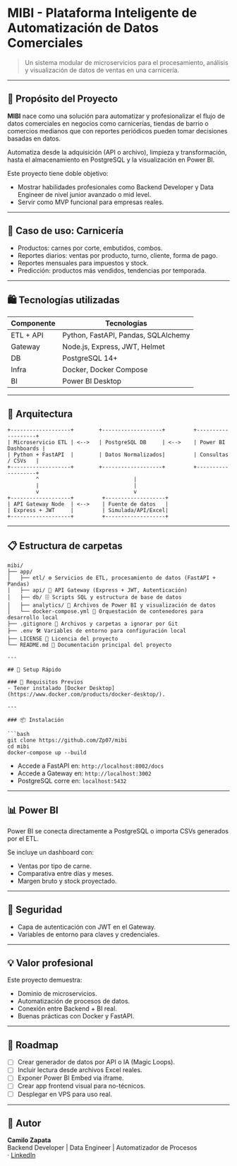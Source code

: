 # MIBI - Plataforma Inteligente de Automatización de Datos Comerciales

> Un sistema modular de microservicios para el procesamiento, análisis y visualización de datos de ventas en una carnicería.

---

## 🚀 Propósito del Proyecto

**MIBI** nace como una solución para automatizar y profesionalizar el flujo de datos comerciales en negocios como carnicerías, tiendas de barrio o comercios medianos que con reportes periódicos pueden tomar decisiones basadas en datos.

Automatiza desde la adquisición (API o archivo), limpieza y transformación, hasta el almacenamiento en PostgreSQL y la visualización en Power BI.

Este proyecto tiene doble objetivo:

- Mostrar habilidades profesionales como Backend Developer y Data Engineer de nivel junior avanzado o mid level.
- Servir como MVP funcional para empresas reales.

---

## 📆 Caso de uso: Carnicería

- Productos: carnes por corte, embutidos, combos.
- Reportes diarios: ventas por producto, turno, cliente, forma de pago.
- Reportes mensuales para impuestos y stock.
- Predicción: productos más vendidos, tendencias por temporada.

---

## 🛍️ Tecnologías utilizadas

| Componente | Tecnologías                         |
| ---------- | ----------------------------------- |
| ETL + API  | Python, FastAPI, Pandas, SQLAlchemy |
| Gateway    | Node.js, Express, JWT, Helmet       |
| DB         | PostgreSQL 14+                      |
| Infra      | Docker, Docker Compose              |
| BI         | Power BI Desktop                    |

---

## 🛀 Arquitectura

```
+-------------------+        +-------------------+         +-------------------+
| Microservicio ETL | <-->   | PostgreSQL DB     | <-->    | Power BI Dashboards |
| Python + FastAPI  |        | Datos Normalizados|         | Consultas / CSVs   |
+-------------------+        +-------------------+         +-------------------+
         ^                              |
         |                              |
         v                              v
+-------------------+         +-------------------+
| API Gateway Node  | <-->    | Fuente de datos   |
| Express + JWT     |         | Simulada/API/Excel|
+-------------------+         +-------------------+
```

---

## 📋 Estructura de carpetas

````plaintext
mibi/
├── app/
│   ├── etl/ ⚙️ Servicios de ETL, procesamiento de datos (FastAPI + Pandas)
│   ├── api/ 🔐 API Gateway (Express + JWT, Autenticación)
│   ├── db/ 🗄️ Scripts SQL y estructura de base de datos
│   ├── analytics/ 📄 Archivos de Power BI y visualización de datos
│   └── docker-compose.yml 🐳 Orquestación de contenedores para desarrollo local
├── .gitignore 📄 Archivos y carpetas a ignorar por Git
├── .env 🛠️ Variables de entorno para configuración local
├── LICENSE 📜 Licencia del proyecto
└── README.md 📘 Documentación principal del proyecto

---

## 🚧 Setup Rápido

### 🔧 Requisitos Previos
- Tener instalado [Docker Desktop](https://www.docker.com/products/docker-desktop/).

---

### 📦 Instalación

```bash
git clone https://github.com/Zp07/mibi
cd mibi
docker-compose up --build
````

- Accede a FastAPI en: `http://localhost:8002/docs`
- Accede a Gateway en: `http://localhost:3002`
- PostgreSQL corre en: `localhost:5432`

---

## 📊 Power BI

Power BI se conecta directamente a PostgreSQL o importa CSVs generados por el ETL.

Se incluye un dashboard con:

- Ventas por tipo de carne.
- Comparativa entre días y meses.
- Margen bruto y stock proyectado.

---

## 🚫 Seguridad

- Capa de autenticación con JWT en el Gateway.
- Variables de entorno para claves y credenciales.

---

## 💡 Valor profesional

Este proyecto demuestra:

- Dominio de microservicios.
- Automatización de procesos de datos.
- Conexión entre Backend + BI real.
- Buenas prácticas con Docker y FastAPI.

---

## 🔄 Roadmap

- [ ] Crear generador de datos por API o IA (Magic Loops).
- [ ] Incluir lectura desde archivos Excel reales.
- [ ] Exponer Power BI Embed via iframe.
- [ ] Crear app frontend visual para no-técnicos.
- [ ] Desplegar en VPS para uso real.

---

## 👤 Autor

**Camilo Zapata**  
Backend Developer | Data Engineer | Automatizador de Procesos  
· [LinkedIn](https://www.linkedin.com/in/xpr07/)
